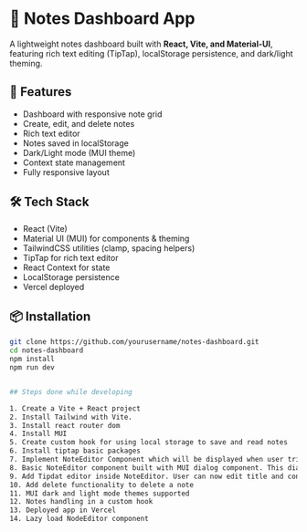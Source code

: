 # 📝 Notes Dashboard App

A lightweight notes dashboard built with **React, Vite, and Material-UI**, featuring rich text editing (TipTap), localStorage persistence, and dark/light theming.

## 🚀 Features

- Dashboard with responsive note grid
- Create, edit, and delete notes
- Rich text editor
- Notes saved in localStorage
- Dark/Light mode (MUI theme)
- Context state management
- Fully responsive layout

## 🛠 Tech Stack

- React (Vite)
- Material UI (MUI) for components & theming
- TailwindCSS utilities (clamp, spacing helpers)
- TipTap for rich text editor
- React Context for state
- LocalStorage persistence
- Vercel deployed

## 📦 Installation

```bash
git clone https://github.com/yourusername/notes-dashboard.git
cd notes-dashboard
npm install
npm run dev


## Steps done while developing

1. Create a Vite + React project
2. Install Tailwind with Vite.
3. Install react router dom
4. Install MUI
5. Create custom hook for using local storage to save and read notes
6. Install tiptap basic packages
7. Implement NoteEditor Component which will be displayed when user tries to edit a note.
8. Basic NoteEditor component built with MUI dialog component. This dialog will have the Tiptap editor in the next step.
9. Add Tipdat editor inside NoteEditor. User can now edit title and content and save.
10. Add delete functionality to delete a note
11. MUI dark and light mode themes supported
12. Notes handling in a custom hook
13. Deployed app in Vercel
14. Lazy load NodeEditor component
```
